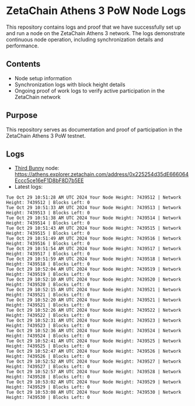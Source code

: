 # ZetaChain Athens 3 PoW Node Logs
This repository contains logs and proof that we have successfully set up and run a node on the ZetaChain Athens 3 network. The logs demonstrate continuous node operation, including synchronization details and performance.

## Contents
- Node setup information
- Synchronization logs with block height details
- Ongoing proof of work logs to verify active participation in the ZetaChain network

## Purpose
This repository serves as documentation and proof of participation in the ZetaChain Athens 3 PoW testnet.

## Logs

- [Third Bunny](https://thirdbunny.xyz/) node: https://athens.explorer.zetachain.com/address/0x225254d35dE666064Eccc5ce16eF1D8bF8D7b5EE
- Latest logs:
```
Tue Oct 29 10:51:28 AM UTC 2024 Your Node Height: 7439512 | Network Height: 7439512 | Blocks Left: 0
Tue Oct 29 10:51:33 AM UTC 2024 Your Node Height: 7439513 | Network Height: 7439513 | Blocks Left: 0
Tue Oct 29 10:51:38 AM UTC 2024 Your Node Height: 7439514 | Network Height: 7439514 | Blocks Left: 0
Tue Oct 29 10:51:43 AM UTC 2024 Your Node Height: 7439515 | Network Height: 7439515 | Blocks Left: 0
Tue Oct 29 10:51:49 AM UTC 2024 Your Node Height: 7439516 | Network Height: 7439516 | Blocks Left: 0
Tue Oct 29 10:51:54 AM UTC 2024 Your Node Height: 7439517 | Network Height: 7439517 | Blocks Left: 0
Tue Oct 29 10:51:59 AM UTC 2024 Your Node Height: 7439518 | Network Height: 7439518 | Blocks Left: 0
Tue Oct 29 10:52:04 AM UTC 2024 Your Node Height: 7439519 | Network Height: 7439519 | Blocks Left: 0
Tue Oct 29 10:52:10 AM UTC 2024 Your Node Height: 7439520 | Network Height: 7439520 | Blocks Left: 0
Tue Oct 29 10:52:15 AM UTC 2024 Your Node Height: 7439521 | Network Height: 7439521 | Blocks Left: 0
Tue Oct 29 10:52:20 AM UTC 2024 Your Node Height: 7439521 | Network Height: 7439521 | Blocks Left: 0
Tue Oct 29 10:52:26 AM UTC 2024 Your Node Height: 7439522 | Network Height: 7439522 | Blocks Left: 0
Tue Oct 29 10:52:31 AM UTC 2024 Your Node Height: 7439523 | Network Height: 7439523 | Blocks Left: 0
Tue Oct 29 10:52:36 AM UTC 2024 Your Node Height: 7439524 | Network Height: 7439524 | Blocks Left: 0
Tue Oct 29 10:52:41 AM UTC 2024 Your Node Height: 7439525 | Network Height: 7439525 | Blocks Left: 0
Tue Oct 29 10:52:47 AM UTC 2024 Your Node Height: 7439526 | Network Height: 7439526 | Blocks Left: 0
Tue Oct 29 10:52:52 AM UTC 2024 Your Node Height: 7439527 | Network Height: 7439527 | Blocks Left: 0
Tue Oct 29 10:52:57 AM UTC 2024 Your Node Height: 7439528 | Network Height: 7439528 | Blocks Left: 0
Tue Oct 29 10:53:02 AM UTC 2024 Your Node Height: 7439529 | Network Height: 7439529 | Blocks Left: 0
Tue Oct 29 10:53:08 AM UTC 2024 Your Node Height: 7439530 | Network Height: 7439530 | Blocks Left: 0
```
